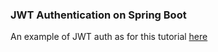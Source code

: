 ### JWT Authentication on Spring Boot

An example of JWT auth as for this tutorial [here](https://dzone.com/articles/implementing-jwt-authentication-on-spring-boot-api)